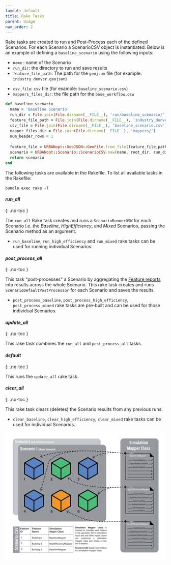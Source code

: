 ```yaml
---
layout: default
title: Rake Tasks
parent: Usage
nav_order: 2
---
```


Rake tasks are created to run and Post-Process each of the defined Scenarios. For each Scenario a ScenarioCSV object is instantiated. Below is an example of defining a `baseline_scenario` using the following inputs:

- `name` : name of the Scenario
- `run_dir`: the directory to run and save results
- `feature_file_path`: The  path for the `geojson` file (for example: `industry_denver.geojson`)
<!-- TODO: Change this example file when new one is prepared-->
- `csv_file`: `csv` file (for example: `baseline_scenario.csv`)
- `mappers_files_dir`: the file path for the `base_workflow.osw`

````ruby
def baseline_scenario
  name = 'Baseline Scenario'
  run_dir = File.join(File.dirname(__FILE__), 'run/baseline_scenario/')
  feature_file_path = File.join(File.dirname(__FILE__), 'industry_denver.geojson')
  csv_file = File.join(File.dirname(__FILE__), 'baseline_scenario.csv')
  mapper_files_dir = File.join(File.dirname(__FILE__), 'mappers/')
  num_header_rows = 1

  feature_file = URBANopt::GeoJSON::GeoFile.from_file(feature_file_path)
  scenario = URBANopt::Scenario::ScenarioCSV.new(name, root_dir, run_dir, feature_file, mapper_files_dir, csv_file, num_header_rows)
  return scenario
end
````

The following tasks are available in the Rakefile. To list all available tasks in the Rakefile:

```terminal
bundle exec rake -T
```

#### *run_all*

{: .no-toc }

The `run_all` Rake task creates and runs a `ScenarioRunnerOSW` for each Scenario i.e. the
*Baseline*, *HighEfficiency*, and *Mixed* Scenarios, passing the Scenario method as an argument.

- `run_baseline`, `run_high_efficiency` and `run_mixed` rake tasks can be used for running individual Scenarios.

#### *post_process_all*

{: .no-toc }

This task "post-processes" a Scenario by aggregating the [Feature reports](#Feature-reports) into results across the whole Scenario. This rake task creates and runs `ScenarioDefaultPostProcessor` for each Scenario and saves the results.

- `post_process_baseline`, `post_process_high_efficiency`, `post_process_mixed` rake tasks are pre-built and can be used for those individual Scenarios.

#### *update_all*

{: .no-toc }

This rake task combines the `run_all` and `post_process_all` tasks.

#### *default*

{: .no-toc }

This runs the `update_all` rake task.

#### *clear_all*

{: .no-toc }

This rake task clears (deletes) the Scenario results from any previous runs.

- `clear_baseline`, `clear_high_efficiency`, `clear_mixed` rake tasks can be used for individual Scenarios.

![scenario_mapper](../doc_files/scenario_mapper.jpg)
